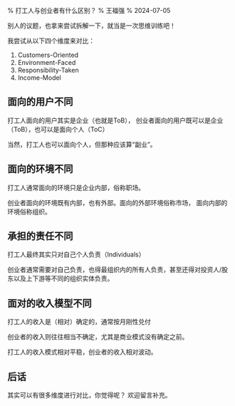 % 打工人与创业者有什么区别？
% 王福强
% 2024-07-05

别人的议题，也拿来尝试拆解一下，就当是一次思维训练吧！

我尝试从以下四个维度来对比：

1. Customers-Oriented
2. Environment-Faced
3. Responsibility-Taken
4. Income-Model

## 面向的用户不同

打工人面向的用户其实是企业（也就是ToB）， 创业者面向的用户既可以是企业（ToB），也可以是面向个人（ToC）

当然，打工人也可以面向个人，但那种应该算“副业”。

## 面向的环境不同

打工人通常面向的环境只是企业内部，俗称职场。

创业者面向的环境既有内部，也有外部。面向的外部环境俗称市场， 面向内部的环境俗称组织。

## 承担的责任不同

打工人最终其实只对自己个人负责（Individuals）

创业者通常需要对自己负责，也得最组织内的所有人负责，甚至还得对投资人/股东以及上下游等不同的组织实体负责。

## 面对的收入模型不同

打工人的收入是（相对）确定的，通常按月刚性兑付

创业者的收入则往往相当不确定，尤其是商业模式没有确定之前。

打工人的收入模式相对平稳，创业者的收入相对波动。

## 后话

其实可以有很多维度进行对比，你觉得呢？ 欢迎留言补充。







